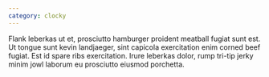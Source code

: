 ```yaml
---
category: clocky
---
```

Flank leberkas ut et, prosciutto hamburger proident meatball fugiat sunt est.  Ut tongue sunt kevin landjaeger, sint capicola exercitation enim corned beef fugiat.  Est id spare ribs exercitation.  Irure leberkas dolor, rump tri-tip jerky minim jowl laborum eu prosciutto eiusmod porchetta.

